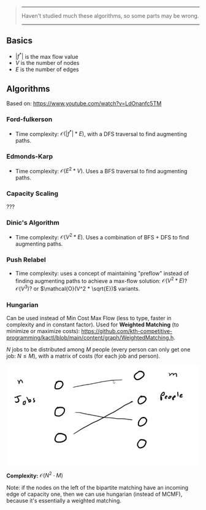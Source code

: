 >---
> Haven't studied much these algorithms, so some parts may be wrong.
>
>---

## Basics
- $|f^*|$ is the max flow value
- $V$ is the number of nodes
- $E$ is the number of edges

## Algorithms
Based on: https://www.youtube.com/watch?v=LdOnanfc5TM

### Ford-fulkerson
- Time complexity: $\mathcal{O}(|f^*| * E)$, with a DFS traversal to find augmenting paths.

### Edmonds-Karp
- Time complexity: $\mathcal{O}(E^2 * V)$. Uses a BFS traversal to find augmenting paths.

### Capacity Scaling
???

### Dinic's Algorithm
- Time complexity: $\mathcal{O}(V^2 * E)$. Uses a combination of BFS + DFS to find augmenting paths.

### Push Relabel
- Time complexity: uses a concept of maintaining "preflow" instead of finding augmenting paths to achieve a max-flow solution: $\mathcal{O}(V^2 * E)$? $\mathcal{O}(V^3)$? or $\mathcal{O}(V^2 * \sqrt{E})$ variants.

### Hungarian
Can be used instead of Min Cost Max Flow (less to type, faster in complexity and in constant factor). Used for **Weighted Matching** (to minimize or maximize costs): https://github.com/kth-competitive-programming/kactl/blob/main/content/graph/WeightedMatching.h.

$N$ jobs to be distributed among $M$ people (every person can only get one job: $N \le M$), with a matrix of costs (for each job and person).

![alt text](images/image.png)

**Complexity:** $\mathcal{O}(N^2\cdot M)$

Note: if the nodes on the left of the bipartite matching have an incoming edge of capacity one, then we can use hungarian (instead of MCMF), because it's essentially a weighted matching.
